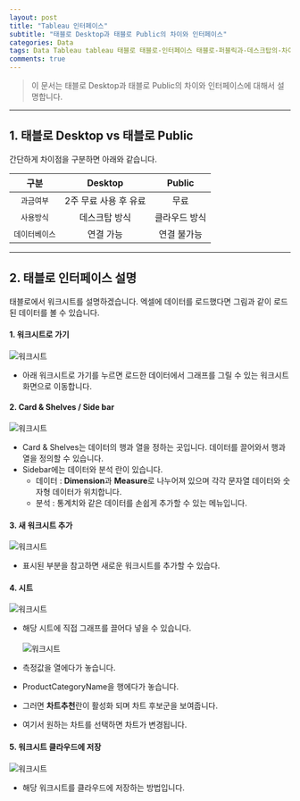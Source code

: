 ```yaml
---  
layout: post  
title: "Tableau 인터페이스"
subtitle: "태블로 Desktop과 태블로 Public의 차이와 인터페이스"  
categories: Data  
tags: Data Tableau tableau 태블로 태블로-인터페이스 태블로-퍼블릭과-데스크탑의-차이 
comments: true  
---  
```



> 이 문서는 태블로 Desktop과 태블로 Public의 차이와 인터페이스에 대해서 설명합니다.

---

## 1. 태블로 Desktop vs 태블로 Public

간단하게 차이점을 구분하면 아래와 같습니다.

|구분| Desktop | Public|
|:---:|:---:|:---:|
|`과금여부`| 2주 무료 사용 후 유료| 무료 |
|`사용방식`|데스크탑 방식 | 클라우드 방식|
|`데이터베이스`|연결 가능| 연결 불가능|

---


## 2. 태블로 인터페이스 설명
태블로에서 워크시트를 설명하겠습니다.
엑셀에 데이터를 로드했다면 그림과 같이 로드된 데이터를 볼 수 있습니다.

#### 1. 워크시트로 가기

![워크시트](https://sangminje.github.io/assets/img/tableau/tableadu_interface1.png)
- 아래 워크시트로 가기를 누르면 로드한 데이터에서 그래프를 그릴 수 있는 워크시트 화면으로 이동합니다.

#### 2. Card & Shelves / Side bar

![워크시트](https://sangminje.github.io/assets/img/tableau/tableadu_interface2.png)

- Card & Shelves는 데이터의 행과 열을 정하는 곳입니다. 데이터를 끌어와서 행과 열을 정의할 수 있습니다.
- Sidebar에는 데이터와 분석 란이 있습니다.
    - 데이터 : **Dimension**과 **Measure**로 나누어져 있으며 각각 문자열 데이터와 숫자형 데이터가 위치합니다.
    - 분석 : 통계치와 같은 데이터를 손쉽게 추가할 수 있는 메뉴입니다.

#### 3. 새 워크시트 추가

![워크시트](https://sangminje.github.io/assets/img/tableau/tableadu_interface3.png)
- 표시된 부분을 참고하면 새로운 워크시트를 추가할 수 있습다.

#### 4. 시트

![워크시트](https://sangminje.github.io/assets/img/tableau/tableadu_interface4.png)

- 해당 시트에 직접 그래프를 끌어다 넣을 수 있습니다.
  <br>
  <br>
![워크시트](https://sangminje.github.io/assets/img/tableau/tableadu_interface5.png)

- 측정값을 열에다가 놓습니다.
- ProductCategoryName을 행에다가 놓습니다.
- 그러면 **차트추천**란이 활성화 되며 차트 후보군을 보여줍니다.
- 여기서 원하는 차트를 선택하면 차트가 변경됩니다.

#### 5. 워크시트 클라우드에 저장

![워크시트](https://sangminje.github.io/assets/img/tableau/tableadu_interface6.png)

- 해당 워크시트를 클라우드에 저장하는 방법입니다.